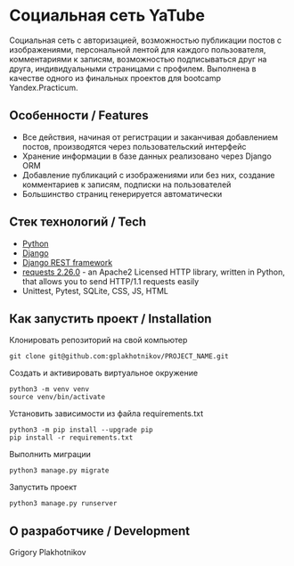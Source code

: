 # Социальная сеть YaTube

Социальная сеть с авторизацией, возможностью публикации постов с изображениями, персональной лентой для каждого пользователя, комментариями к записям, возможностью подписываться друг на друга, индивидуальными страницами с профилем. Выполнена в качестве одного из финальных проектов для bootcamp Yandex.Practicum.

## Особенности / Features

- Все действия, начиная от регистрации и заканчивая добавлением постов, производятся через пользовательский интерфейс
- Хранение информации в базе данных реализовано через Django ORM
- Добавление публикаций с изображениями или без них, создание комментариев к записям, подписки на пользователей
- Большинство страниц генерируется автоматически 

## Стек технологий / Tech

- [Python](https://www.python.org/)
- [Django](https://www.djangoproject.com/)
- [Django REST framework](https://www.django-rest-framework.org/)
- [requests 2.26.0](https://pypi.org/project/requests/2.6.0/) - an Apache2 Licensed HTTP library, written in Python, that allows you to send HTTP/1.1 requests easily
- Unittest, Pytest, SQLite, CSS, JS, HTML

## Как запустить проект / Installation
Клонировать репозиторий на свой компьютер
```
git clone git@github.com:gplakhotnikov/PROJECT_NAME.git
```
Cоздать и активировать виртуальное окружение
```
python3 -m venv venv
source venv/bin/activate
```
Установить зависимости из файла requirements.txt
```
python3 -m pip install --upgrade pip
pip install -r requirements.txt
```
Выполнить миграции
```
python3 manage.py migrate
```
Запустить проект
```
python3 manage.py runserver
```

## О разработчике / Development
Grigory Plakhotnikov
